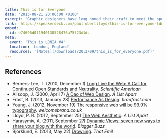 ```yaml
---
title: This is for Everyone
date: '2013-08-21 20:00:00 +0100'
excerpt: 'Graphic designers have long honed their craft to meet the specific constraints of television. As web designers begin to understand the true nature of our own medium, isn’t about time we did the same?'
link:  https://speakerdeck.com/paulrobertlloyd/this-is-for-everyone-ldnia-number-4
embed:
  id: e74696d0f1940130528476a75523d3dc
meta:
  event: 'This is LDNIA #4'
  location: 'London, England'
  resources: '[Notes](/downloads/2013/09/this_is_for_everyone.pdf)'
---
```

## References

  * Berners-Lee, T. (2010, December 1) [Long Live the Web: A Call for Continued Open Standards and Neutrality](http://www.scientificamerican.com/article/long-live-the-web/). <cite>Scientific American</cite>
  * Allsopp, J. (2000, April 7) [A Dao of Web Design](http://alistapart.com/article/dao). <cite>A List Apart</cite>
  * Frost, B. (2013, January 28) [Performance As Design](http://bradfrost.com/blog/post/performance-as-design/). <cite>bradfrost.com</cite>
  * Young, J. (2012, November 19) [The responsive web will be 99.9% typography](http://www.welcomebrand.co.uk/thoughts/the-responsive-web-will-be-99-9-typography/). <cite>welcomebrand.co.uk</cite>
  * Lloyd, P. R. (2012, September 25) [The Web Aesthetic](http://alistapart.com/article/the-web-aesthetic). <cite>A List Apart</cite>
  * Harasymiv, A. (2011, September 27) [Dynamic Views: seven new ways to share your blog with the world](http://buzz.blogger.com/2011/09/dynamic-views-seven-new-ways-to-share.html). <cite>Blogger Buzz</cite>
  * Björklund, E. (2013, May 22) [Drowning](http://thatemil.com/blog/2013/05/22/drowning/). <cite>That Emil</cite>
